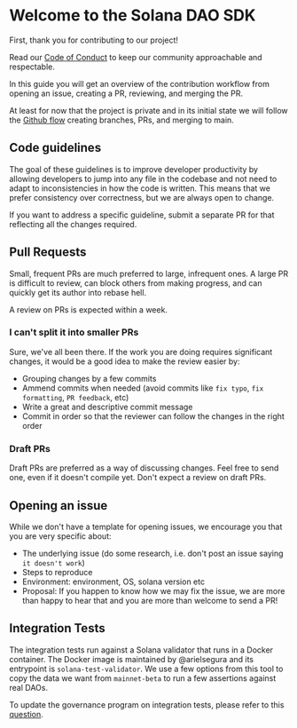 # Welcome to the Solana DAO SDK

First, thank you for contributing to our project!

Read our [Code of Conduct](./CODE_OF_CONDUCT.md) to keep our community approachable and respectable.

In this guide you will get an overview of the contribution workflow from opening an issue, creating a PR, reviewing, and merging the PR.

At least for now that the project is private and in its initial state we will follow the [Github flow](https://docs.github.com/en/get-started/quickstart/github-flow) creating branches, PRs, and merging to main.

## Code guidelines

The goal of these guidelines is to improve developer productivity by allowing
developers to jump into any file in the codebase and not need to adapt to
inconsistencies in how the code is written. This means that we prefer consistency over correctness, but we are always open to change.

If you want to address a specific guideline, submit a separate PR for that reflecting all the changes required.

## Pull Requests

Small, frequent PRs are much preferred to large, infrequent ones. A large PR is
difficult to review, can block others from making progress, and can quickly get
its author into rebase hell.

A review on PRs is expected within a week.

### I can't split it into smaller PRs

Sure, we've all been there. If the work you are doing requires significant changes, it would be a good idea to make the review easier by:

- Grouping changes by a few commits
- Ammend commits when needed (avoid commits like `fix typo`, `fix formatting`, `PR feedback`, etc)
- Write a great and descriptive commit message
- Commit in order so that the reviewer can follow the changes in the right order

### Draft PRs

Draft PRs are preferred as a way of discussing changes. Feel free to send one, even if it doesn't compile yet. Don't expect a review on draft PRs.

## Opening an issue

While we don't have a template for opening issues, we encourage you that you are very specific about:

- The underlying issue (do some research, i.e. don't post an issue saying `it doesn't work`)
- Steps to reproduce
- Environment: environment, OS, solana version etc
- Proposal: If you happen to know how we may fix the issue, we are more than happy to hear that and you are more than welcome to send a PR!

## Integration Tests

The integration tests run against a Solana validator that runs in a Docker container. The Docker image is maintained by @arielsegura and its entrypoint is `solana-test-validator`. We use a few options from this tool to copy the data we want from `mainnet-beta` to run a few assertions against real DAOs.

To update the governance program on integration tests, please refer to this [question](https://solana.stackexchange.com/questions/3977/how-can-i-download-a-deployable-program-from-mainnet).
